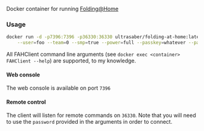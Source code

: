 Docker container for running [Folding@Home](http://folding.stanford.edu/)

### Usage
```bash
docker run -d -p7396:7396 -p36330:36330 ultrasaber/folding-at-home:latest \
    --user=foo --team=0 --smp=true --power=full --passkey=whatever --password=passwordgoeshere
```

All FAHClient command line arguments (see `docker exec <container> FAHClient --help`) are supported, to my knowledge.

#### Web console
The web console is available on port `7396`

#### Remote control
The client will listen for remote commands on `36330`. Note that you will need to use the `password` provided in the arguments in order to connect.
